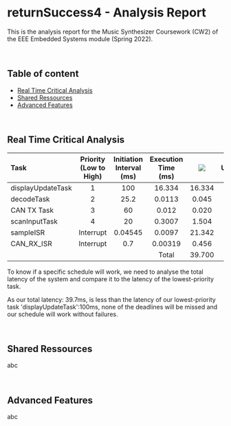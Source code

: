 <script type="text/javascript" src="http://cdn.mathjax.org/mathjax/latest/MathJax.js?config=default"></script>

# returnSuccess4 - Analysis Report

This is the analysis report for the Music Synthesizer Coursework (CW2) of the EEE Embedded Systems module (Spring 2022).

</br>

## Table of content

* [Real Time Critical Analysis](./README.md#real-time-critical-analysis)
* [Shared Ressources](./README.md#shared-ressources)
* [Advanced Features](./README.md#advanced-features)

</br>

## Real Time Critical Analysis

|       Task        | Priority (Low to High) | Initiation  Interval (ms) | Execution Time (ms) | <img src="https://render.githubusercontent.com/render/math?math=[\frac{\tau_n}{\tau_i}] T_i"> | CPU Utilisation (%) |
|:-----------------|:----------------------:|:-------------------------:|:-------------------:|:---------------------------------------:|:--------------------:|
| displayUpdateTask |            1           |            100            |        16.334       |                  16.334                 |        16.334        |
| decodeTask        |            2           |            25.2           |        0.0113       |                  0.045                  |         0.045        |
| CAN TX Task       |            3           |             60            |        0.012        |                  0.020                  |         0.020        |
| scanInputTask     |            4           |             20            |        0.3007       |                  1.504                  |         1.504        |
| sampleISR         |        Interrupt       |          0.04545          |        0.0097       |                  21.342                 |        21.342        |
| CAN_RX_ISR        |        Interrupt       |            0.7            |       0.00319       |                  0.456                  |         0.456        |
|                   |                        |                           |        Total        |                  39.700                 |        39.700

To know if a specific schedule will work, we need to analyse the total latency of the system and compare it to the latency 
of the lowest-priority task. 

As our total latency: 39.7ms, is less than the latency of our lowest-priority task 'displayUpdateTask':100ms, none of the
deadlines will be missed and our schedule will work without failures. 

</br>

## Shared Ressources

abc

</br>

## Advanced Features

abc
